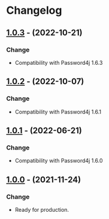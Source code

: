 # Changelog

## [1.0.3](https://github.com/Password4j/password4j-jca/releases/tag/1.0.3) - (2022-10-21)
### Change
* Compatibility with Password4j 1.6.3

## [1.0.2](https://github.com/Password4j/password4j-jca/releases/tag/1.0.2) - (2022-10-07)
### Change
* Compatibility with Password4j 1.6.1


## [1.0.1](https://github.com/Password4j/password4j-jca/releases/tag/1.0.1) - (2022-06-21)
### Change
* Compatibility with Password4j 1.6.0

## [1.0.0](https://github.com/Password4j/password4j-jca/releases/tag/1.0.0) - (2021-11-24)
### Change
* Ready for production.
